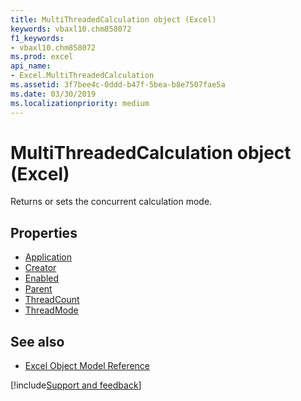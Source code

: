 ```yaml
---
title: MultiThreadedCalculation object (Excel)
keywords: vbaxl10.chm858072
f1_keywords:
- vbaxl10.chm858072
ms.prod: excel
api_name:
- Excel.MultiThreadedCalculation
ms.assetid: 3f7bee4c-0ddd-b47f-5bea-b8e7507fae5a
ms.date: 03/30/2019
ms.localizationpriority: medium
---
```



# MultiThreadedCalculation object (Excel)

Returns or sets the concurrent calculation mode.


## Properties

- [Application](Excel.MultiThreadedCalculation.Application.md)
- [Creator](Excel.MultiThreadedCalculation.Creator.md)
- [Enabled](Excel.MultiThreadedCalculation.Enabled.md)
- [Parent](Excel.MultiThreadedCalculation.Parent.md)
- [ThreadCount](Excel.MultiThreadedCalculation.ThreadCount.md)
- [ThreadMode](Excel.MultiThreadedCalculation.ThreadMode.md)

## See also

- [Excel Object Model Reference](overview/Excel/object-model.md)

[!include[Support and feedback](~/includes/feedback-boilerplate.md)]